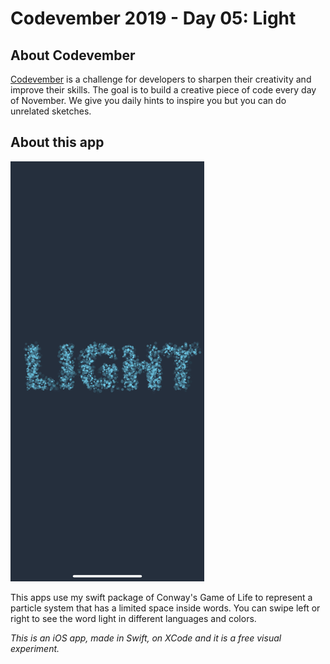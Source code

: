# Codevember 2019 - Day 05: Light

## About Codevember
[Codevember](http://codevember.xyz) is a challenge for developers to sharpen their creativity and improve their skills. The goal is to build a creative piece of code every day of November. We give you daily hints to inspire you but you can do unrelated sketches.

## About this app
![preview image](/images/05_light.PNG)

This apps use my swift package of Conway's Game of Life to represent a particle system that has a limited space inside words. You can swipe left or right to see the word light in different languages and colors.

_This is an iOS app, made in Swift, on XCode and it is a free visual experiment._
